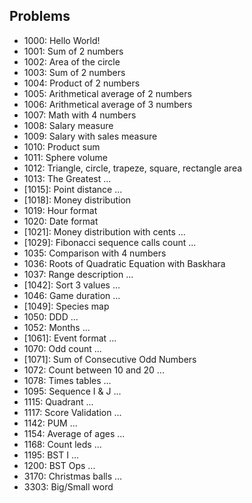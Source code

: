 ## Problems

* 1000: Hello World!
* 1001: Sum of 2 numbers
* 1002: Area of the circle
* 1003: Sum of 2 numbers
* 1004: Product of 2 numbers
* 1005: Arithmetical average of 2 numbers
* 1006: Arithmetical average of 3 numbers
* 1007: Math with 4 numbers
* 1008: Salary measure
* 1009: Salary with sales measure
* 1010: Product sum
* 1011: Sphere volume
* 1012: Triangle, circle, trapeze, square, rectangle area
* 1013: The Greatest
...
* [1015]: Point distance
...
* [1018]: Money distribution
* 1019: Hour format
* 1020: Date format
* [1021]: Money distribution with cents
...
* [1029]: Fibonacci sequence calls count
...
* 1035: Comparison with 4 numbers
* 1036: Roots of Quadratic Equation with Baskhara
* 1037: Range description
...
* [1042]: Sort 3 values
...
* 1046: Game duration
...
* [1049]: Species map
* 1050: DDD
...
* 1052: Months
...
* [1061]: Event format
...
* 1070: Odd count
...
* [1071]: Sum of Consecutive Odd Numbers
* 1072: Count between 10 and 20
...
* 1078: Times tables
...
* 1095: Sequence I & J
...
* 1115: Quadrant
...
* 1117: Score Validation
...
* 1142: PUM
...
* 1154: Average of ages
...
* 1168: Count leds
...
* 1195: BST I
...
* 1200: BST Ops
...
* 3170: Christmas balls
...
* 3303: Big/Small word
